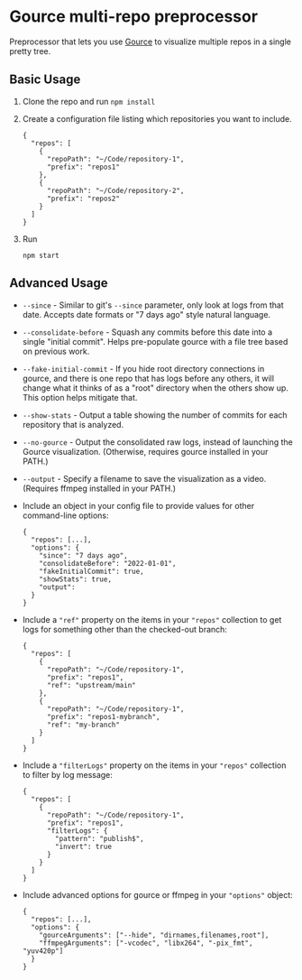 # Gource multi-repo preprocessor

Preprocessor that lets you use [Gource](https://github.com/acaudwell/Gource) to visualize multiple repos in a single pretty tree.

## Basic Usage

1.  Clone the repo and run `npm install`
2.  Create a configuration file listing which repositories you want to include.

        {
          "repos": [
            {
              "repoPath": "~/Code/repository-1",
              "prefix": "repos1"
            },
            {
              "repoPath": "~/Code/repository-2",
              "prefix": "repos2"
            }
          ]
        }

3.  Run

        npm start

## Advanced Usage

- `--since` - Similar to git's `--since` parameter, only look at logs from that date. Accepts date formats or "7 days ago" style natural language.
- `--consolidate-before` - Squash any commits before this date into a single "initial commit". Helps pre-populate gource with a file tree based on previous work.
- `--fake-initial-commit` - If you hide root directory connections in gource, and there is one repo that has logs before any others, it will change what it thinks of as a "root" directory when the others show up. This option helps mitigate that.
- `--show-stats` - Output a table showing the number of commits for each repository that is analyzed.
- `--no-gource` - Output the consolidated raw logs, instead of launching the Gource visualization. (Otherwise, requires gource installed in your PATH.)
- `--output` - Specify a filename to save the visualization as a video. (Requires ffmpeg installed in your PATH.)
- Include an object in your config file to provide values for other command-line options:

      {
        "repos": [...],
        "options": {
          "since": "7 days ago",
          "consolidateBefore": "2022-01-01",
          "fakeInitialCommit": true,
          "showStats": true,
          "output":
        }
      }

- Include a `"ref"` property on the items in your `"repos"` collection to get logs for something other than the checked-out branch:

      {
        "repos": [
          {
            "repoPath": "~/Code/repository-1",
            "prefix": "repos1",
            "ref": "upstream/main"
          },
          {
            "repoPath": "~/Code/repository-1",
            "prefix": "repos1-mybranch",
            "ref": "my-branch"
          }
        ]
      }

- Include a `"filterLogs"` property on the items in your `"repos"` collection to filter by log message:

      {
        "repos": [
          {
            "repoPath": "~/Code/repository-1",
            "prefix": "repos1",
            "filterLogs": {
              "pattern": "publish$",
              "invert": true
            }
          }
        ]
      }

- Include advanced options for gource or ffmpeg in your `"options"` object:

      {
        "repos": [...],
        "options": {
          "gourceArguments": ["--hide", "dirnames,filenames,root"],
          "ffmpegArguments": ["-vcodec", "libx264", "-pix_fmt", "yuv420p"]
        }
      }
